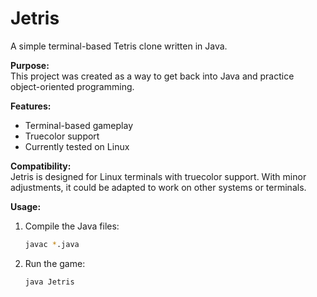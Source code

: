 # Jetris

A simple terminal-based Tetris clone written in Java.

**Purpose:**  
This project was created as a way to get back into Java and practice object-oriented programming.

**Features:**  
- Terminal-based gameplay  
- Truecolor support  
- Currently tested on Linux

**Compatibility:**  
Jetris is designed for Linux terminals with truecolor support. With minor adjustments, it could be adapted to work on other systems or terminals.

**Usage:**  
1. Compile the Java files:  
   ```bash
   javac *.java
   ```  
2. Run the game:  
   ```bash
   java Jetris

